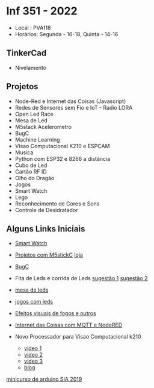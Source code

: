 # Inf 351  - 2022

* Local : PVA118
* Horários: Segunda - 16-18, Quinta  - 14-16

## TinkerCad

* Nivelamento

## Projetos

* Node-Red e Internet das Coisas (Javascript)
* Redes de Sensores sem Fio e IoT - Radio LORA
* Open Led Race
* Mesa de Led
* M5stack Acelerometro
* BugC
* Machine Learning 
* Visao Computacional K210 e ESPCAM
* Musica
* Python com ESP32 e 8266 a distância 
* Cubo de Led
* Cartão RF ID
* Olho do Dragão
* Jogos
* Smart Watch
* Lego
* Reconhecimento de Cores e Sons
* Controle de Desidratador


## Alguns Links Iniciais
* [Smart Watch](https://www.youtube.com/watch?v=keHIhxRA8tk)


* [Projetos com M5stickC](https://www.youtube.com/watch?v=t1UVI2rLDf0) [loja](https://shop.m5stack.com/products/m5stickc-plus-esp32-pico-mini-iot-development-kit)

* [BugC](https://shop.m5stack.com/products/bugc-w-o-m5stickc)

* Fita de Leds e corrida de Leds
[sugestão 1](https://www.youtube.com/watch?v=Hyc7qxiDKYk&list=PLcvOyD_LMr6ld1Oa1wO31bnAuqCRScUmB)
[sugestão 2](https://create.arduino.cc/projecthub/gbarbarov/open-led-race-a0331a)

* [mesa de leds](https://www.youtube.com/watch?v=9mYyU1978k4)

* [jogos com leds](https://www.youtube.com/watch?v=gMXmvXtGnCU)

* [Efeitos visuais de fogos e outros](https://www.youtube.com/watch?v=N2IgLlKsQlE)

* [Internet das Coisas com MQTT e NodeRED](https://www.youtube.com/watch?v=QJYwx3zWBlY&list=PLx4x_zx8csUhp_HTUBLl2E_Yz9EuDou60)



* Novo Processador para Visao Computacional k210
    * [video 1](https://www.youtube.com/watch?v=az0e8TWgJws&t=7s)
    * [video 2](https://www.youtube.com/watch?v=_YDX4w0QVEo)
    * [video 3](https://www.youtube.com/watch?v=87c6dCgXeJo&t=2s)
    * [blog](https://www.fernandok.com/2019/11/chip-de-23-com-inteligencia-artificial.html)


[minicurso de arduino SIA 2019](https://www.youtube.com/watch?v=IGB4WIU5Lns)


